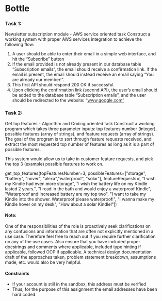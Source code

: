 # Bottle

### Task 1:
Newsletter subscription module - AWS service oriented task
Construct a working system with proper AWS services integration to achieve the following flow:
1. A user should be able to enter their email in a simple web interface, and hit the “Subscribe” button
2. If the email provided is not already present in our database table “Subscription emails”, the email should receive a confirmation link. If the email is present, the email should instead receive an email saying “You are already our member!”.
3. This first API should respond 200 OK if successful.
4. Upon clicking the confirmation link (second API), the user’s email should be added to the database table “Subscription emails”, and the user should be redirected to the website: “www.google.com”

### Task 2:
Get top features - Algorithm and Coding oriented task
Construct a working program which takes three parameter inputs: top features number (integer), possible features (array of strings), and feature requests (array of strings).
The goal of the program is to sort through feature requests received, and extract the most requested top number of features as long as it is a part of possible features.

This system would allow us to take in customer feature requests, and pick the top 3 (example) possible features to work on.

get_top_features(topFeaturesNumber=3,
possibleFeatures=["storage", "battery", "hover", "alexa","waterproof", "solar"],
featureRequests=[
"I wish my Kindle had even more storage",
"I wish the battery life on my Kindle lasted 2 years.",
"I read in the bath and would enjoy a waterproof Kindle",
"Waterproof and increased battery are my top two",
"I want to take my Kindle into the shower. Waterproof please waterproof!",
"I wanna make my Kindle hover on my desk",
"How about a solar Kindle!"])

#### Note:
One of the responsibilities of the role is proactively seek clarifications on any confusions and information that are often not explicitly mentioned in a use case.
Therefore feel free to reach out if you require further clarification on any of the use cases.
Also ensure that you have included proper docstrings and comments where applicable, included type hinting if applicable, followed OOP if applicable.
A technical design documentation draft of the approaches taken, problem statement breakdown, assumptions made, etc. would also be very helpful.

#### Constraints
- If your account is still in the sandbox, this address must be verified
- Thus, for the purpose of this assignment the email addresses have been hard coded
